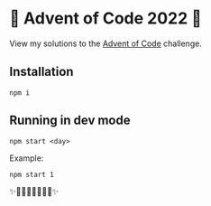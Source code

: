 # 🎄 Advent of Code 2022 🎄

View my solutions to the [Advent of Code](https://adventofcode.com/) challenge.

## Installation

```
npm i
```

## Running in dev mode

```
npm start <day>
```

Example:

```
npm start 1
```

✨🎄🎁🎄🎅🎄🎁🎄✨